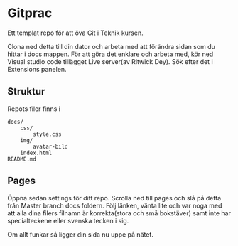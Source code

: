 # Gitprac

Ett templat repo för att öva Git i Teknik kursen.

Clona ned detta till din dator och arbeta med att förändra sidan som du hittar i docs mappen.
För att göra det enklare och arbeta med, kör ned Visual studio code tillägget Live server(av Ritwick Dey).
Sök efter det i Extensions panelen.

## Struktur

Repots filer finns i 

    docs/
        css/
            style.css
        img/
            avatar-bild
        index.html
    README.md

## Pages

Öppna sedan settings för ditt repo.
Scrolla ned till pages och slå på detta från Master branch docs foldern.
Följ länken, vänta lite och var noga med att alla dina filers filnamn är korrekta(stora och små bokstäver) samt inte
har specialteckene eller svenska tecken i sig.

Om allt funkar så ligger din sida nu uppe på nätet.